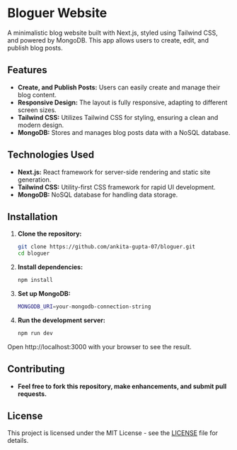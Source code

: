 # Bloguer Website

A minimalistic blog website built with Next.js, styled using Tailwind CSS, and powered by MongoDB. This app allows users to create, edit, and publish blog posts.

## Features

- **Create, and Publish Posts:** Users can easily create and manage their blog content.
- **Responsive Design:** The layout is fully responsive, adapting to different screen sizes.
- **Tailwind CSS:** Utilizes Tailwind CSS for styling, ensuring a clean and modern design.
- **MongoDB:** Stores and manages blog posts data with a NoSQL database.

## Technologies Used

- **Next.js:** React framework for server-side rendering and static site generation.
- **Tailwind CSS:** Utility-first CSS framework for rapid UI development.
- **MongoDB:** NoSQL database for handling data storage.

## Installation

1. **Clone the repository:**

   ```bash
   git clone https://github.com/ankita-gupta-07/bloguer.git
   cd bloguer

2. **Install dependencies:**

    ```bash
    npm install

3. **Set up MongoDB:**

    ```bash
    MONGODB_URI=your-mongodb-connection-string

4. **Run the development server:**

    ```bash
   npm run dev

Open http://localhost:3000 with your browser to see the result.


## Contributing

- **Feel free to fork this repository, make enhancements, and submit pull requests.**

## License

This project is licensed under the MIT License - see the [LICENSE](./LICENSE) file for details.

